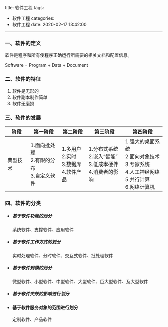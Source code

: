 title: 软件工程
tags:
  - 软件工程
categories:
  - 软件工程
date: 2020-02-17 13:42:00
---
### 一、软件的定义

软件是程序和所有使程序正确运行所需要的相关文档和配置信息。

Software = Program + Data + Document



### 二、软件的特征

1. 软件是无形的
2. 软件副本制作简单
3. 软件无磨损



### 三、软件的发展

| 阶段     | 第一阶段                             | 第二阶段                                           | 第三阶段                                                     | 第四阶段                                                     |
| -------- | ------------------------------------ | -------------------------------------------------- | ------------------------------------------------------------ | ------------------------------------------------------------ |
| 典型技术 | 1.面向批处理<br />2.有限的分布<br />3.自定义软件 | 1.多用户<br />2.实时<br />3.数据库<br />4.软件产品 | 1.分布式系统<br />2.嵌入“智能”<br />3.低成本硬件<br />4.消费者的影响 | 1.强大的桌面系统<br />2.面向对象技术<br />3.专家系统<br />4.人工神经网络<br />5.并行计算<br />6.网络计算机 |



### 四、软件的分类

- ##### 基于软件功能的划分

  系统软件、支撑软件、应用软件

- ##### 基于软件工作方式的划分

  实时处理软件、分时软件、交互式软件、批处理软件

- ##### 基于软件规模的划分

  微型软件、小型软件、中型软件、大型软件、巨大型软件、及大型软件

- ##### 基于软件失效的影响进行划分

- #### 基于软件服务对象的范围进行划分

  定制软件、产品软件

  